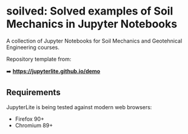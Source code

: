 # soilved: Solved examples of Soil Mechanics in Jupyter Notebooks

A collection of Jupyter Notebooks for Soil Mechanics and Geotehnical Engineering courses. 

Repository template from:

➡️ **https://jupyterlite.github.io/demo**


## Requirements

JupyterLite is being tested against modern web browsers:

- Firefox 90+
- Chromium 89+
